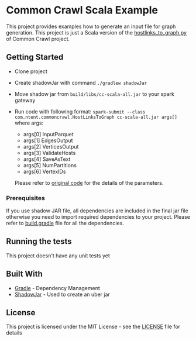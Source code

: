 # Common Crawl Scala Example

This project provides examples how to generate an input file for graph generation. This project is just a Scala version of the [hostlinks_to_graph.py](https://github.com/commoncrawl/cc-pyspark/blob/master/hostlinks_to_graph.py) of Common Crawl project.  

## Getting Started

- Clone project
- Create shadowJar with command ```./gradlew shadowJar```
- Move shadow jar from `build/libs/cc-scala-all.jar` to your spark gateway
- Run code with following format: `spark-submit --class com.ntent.commoncrawl.HostLinksToGraph cc-scala-all.jar args[]` where args:
    - args[0] InputParquet
    - args[1] EdgesOutput
    - args[2] VerticesOutput
    - args[3] ValidateHosts
    - args[4] SaveAsText
    - args[5] NumPartitions
    - args[6] VertexIDs
    
    Please refer to [original code](https://github.com/commoncrawl/cc-pyspark/blob/master/hostlinks_to_graph.py) for the details of the parameters.

### Prerequisites

If you use shadow JAR file, all dependencies are included in the final jar file otherwise you need to import required dependencies to your project. Please refer to [build.gradle](build.gradle) file for all the dependencies.

## Running the tests

This project doesn't have any unit tests yet

## Built With

* [Gradle](https://gradle.org/) - Dependency Management
* [ShadowJar](https://github.com/johnrengelman/shadow) - Used to create an uber jar

## License

This project is licensed under the MIT License - see the [LICENSE](LICENSE) file for details